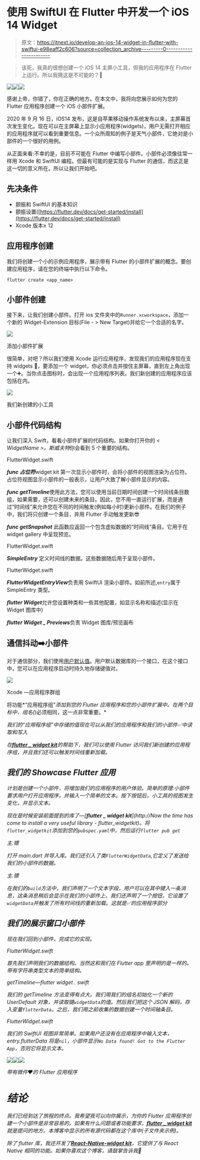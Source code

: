 # 使用 SwiftUI 在 Flutter 中开发一个 iOS 14 Widget

> 原文：<https://itnext.io/develop-an-ios-14-widget-in-flutter-with-swiftui-e98eaff2c606?source=collection_archive---------0----------------------->

> 该死，我真的很想创建一个 iOS 14 主屏小工具，但我的应用程序在 Flutter 上运行。所以我猜这是不可能的？🤕

![](img/517dd2b6eb111a802f62b5905f70a1a0.png)![](img/30e42683e6d52556ca80b517516d5f73.png)![](img/a8604c6089b89c7fde9f708234a1cd47.png)

感谢上帝，你错了，你在正确的地方。在本文中，我将向您展示如何为您的 Flutter 应用程序创建一个 iOS 小部件扩展。

2020 年 9 月 16 日，iOS14 发布，这是自苹果移动操作系统发布以来，主屏幕首次发生变化。现在可以在主屏幕上显示小应用程序(widgets)，用户无需打开相应的应用程序就可以看到重要信息。一个众所周知的例子是天气小部件，它绝对是小部件的一个很好的用例。

从正面来看:不幸的是，目前不可能在 Flutter 中编写小部件。小部件必须像往常一样用 Xcode 和 SwiftUI 编程。但最有可能的是实现与 Flutter 的通信，而这正是这一切的意义所在。所以让我们开始吧。

## 先决条件

*   颤振和 SwiftUI 的基本知识
*   颤振设置([https://flutter.dev/docs/get-started/install](https://flutter.dev/docs/get-started/install)
*   Xcode 版本≥ 12

## 应用程序创建

我们将创建一个小的示例应用程序，展示带有 Flutter 的小部件扩展的概念。要创建应用程序，请在您的终端中执行以下命令。

```
flutter create <app_name>
```

## 小部件创建

接下来，让我们创建小部件。打开 ios 文件夹中的`Runner.xcworkspace`，添加一个新的 Widget-Extension 目标(File - > New Target)并给它一个合适的名字。

![](img/3ab70b4c5c40912d7f4003cd474a6e3e.png)

添加小部件扩展

很简单，对吧？所以我们使用 Xcode 运行应用程序，发现我们的应用程序现在支持 widgets 🥳，要添加一个 widget，你必须点击并按住主屏幕，直到左上角出现一个➕。当你点击图标时，会出现一个应用程序列表。我们新创建的应用程序应该包括在内。

![](img/b4aeeb858cedd6d4ec12be89de474761.png)

我们新创建的小工具

## 小部件代码结构

让我们深入 Swift，看看小部件扩展的代码结构。如果你打开你的 *< WidgetName >。斯威夫特*你会看到 5 个重要的结构。

FlutterWidget.swift

***func 占位符***widget kit 第一次显示小部件时，会将小部件的视图渲染为占位符。占位符视图显示小部件的一般表示，让用户大致了解小部件显示的内容。

***func getTimeline***使用此方法，您可以使用当前日期时间创建一个时间线条目数组，如果需要，还可以创建未来的条目。因此，您不用一直运行扩展，而是通过“时间线”来允许您在不同的时间触发(例如每小时)更新小部件。在我们的例子中，我们将只创建一个条目，并用 Flutter 手动触发更新😎

***func getSnapshot*** 此函数应返回一个包含虚拟数据的“时间线”条目。它用于在 widget gallery 中呈现预览。

FlutterWidget.swift

***SimpleEntry*** 定义时间线的数据。这些数据随后用于呈现小部件。

FlutterWidget.swift

***FlutterWidgetEntryView***负责用 SwiftUI 渲染小部件。如前所述,`entry`属于 SimpleEntry 类型。

***flutter Widget***允许您设置种类和一些其他配置，如显示名称和描述(显示在 Widget 图库中)

***flutter Widget _ Previews***负责 Widget 图库/预览画布

## 通信抖动➡️小部件

对于通信部分，我们使用[用户默认值](https://developer.apple.com/documentation/foundation/userdefaults)。用户默认数据库的一个接口，在这个接口中，您可以在应用程序启动时持久地存储键值对。

![](img/712312aaeef92b43d3b94329e5ba61db.png)

Xcode —应用程序群组

将功能*“应用程序组”*添加到您的 Flutter 应用程序和您的小部件扩展中。在两个目标中，组名(*)必须相同，这一点非常重要。*

*我们的“应用程序组”中存储的值现在可以从我们的应用程序和我们的小部件✅中读取和写入*

*在[**flutter _ widget kit**](https://github.com/fasky-software/flutter_widgetkit)的帮助下，我们可以使用 Flutter 访问我们新创建的应用程序组，并且我们还可以触发时间线重新加载。*

## *我们的 Showcase Flutter 应用*

*计划是创建一个小部件，将增加我们的应用程序的用户体验。简单的原理:小部件要求用户打开应用程序，并输入一个简单的文本。按下按钮后，小工具的视图发生变化，并显示文本。*

*现在是时候安装前面提到的库了—[**flutter _ widget kit**](http://Now the time has come to install a very useful library - flutter_widgetkit)。将`flutter_widgetkit`添加到您的`pubspec.yaml`中，然后运行`flutter pub get`*

*主.镖*

*打开 main.dart 并导入库。我们还引入了类`FlutterWidgetData`,它定义了发送给我们的小部件的数据。*

*主.镖*

*在我们的`build`方法中，我们声明了一个文本字段，用户可以在其中键入一条消息，这条消息稍后会显示在我们的小部件上，我们还声明了一个按钮，它设置了`widgetData`并触发了所有时间线的重新加载。这就是✅的应用程序部分*

## *我们的展示窗口小部件*

*现在我们回到小部件，完成它的实现。*

*FlutterWidget.swift*

*首先我们声明我们的数据结构。当然这和我们在 Flutter app 里声明的是一样的。带有字符串类型文本的简单结构。*

*getTimeline—flutter widget . swift*

*我们的 *getTimeline* 方法变得有点大。我们用我们的组名初始化一个新的 UserDefault 对象，并读取键`widgetData`的值。然后我们把这个 JSON 解码，存入变量`flutterData`。之后，我们用之前收集的数据创建一个时间轴条目。*

*FlutterWidget.swift*

*我们的 SwiftUI 视图非常简单。如果用户还没有在应用程序中输入文本，entry.flutterData 将是`nil`，小部件显示`No Data found! Got to the Flutter App`，否则它将显示文本。*

*![](img/e90aaf4e15d4de7146aa722f15158101.png)**![](img/06b1e1eca37b9b90b6aa6629e0a761cc.png)**![](img/4d1fda7bff303ad3d55fdc4d3b8c204a.png)*

*带有微件❤️的 Flutter 应用程序*

# *结论*

*我们已经到达了旅程的终点。我希望我可以向你展示，为你的 Flutter 应用程序创建一个小部件是非常容易的。如果有什么问题或者功能要求，[**flutter _ widget kit**](https://github.com/fasky-software/flutter_widgetkit)就是提问的地方。本博客中显示的所有源代码都在这个库中(子文件夹示例)。*

*除了 flutter 库，我还开发了[**React-Native-widget kit**](https://github.com/fasky-software/react-native-widgetkit)，它提供了与 React Native 相同的功能。如果你喜欢这个博客，请鼓掌告诉我👏*